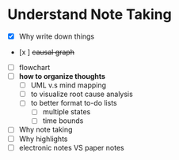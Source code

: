 # Understand Note Taking

- [x] Why write down things
- [x ] ~~causal graph~~ 
- [ ] flowchart 
- [ ] **how to organize thoughts**
  - [ ] UML v.s mind mapping
  - [ ] to visualize root cause analysis
  - [ ] to better format to-do lists
	- [ ] multiple states
	- [ ] time bounds
- [ ] Why note taking
- [ ] Why highlights
- [ ] electronic notes VS paper notes
<!--stackedit_data:
eyJoaXN0b3J5IjpbLTMwNDM2OTk3LC0zMjUwNjIyMzUsLTEzMj
Y5ODA0MjcsLTEyMDUxMzE4MzBdfQ==
-->